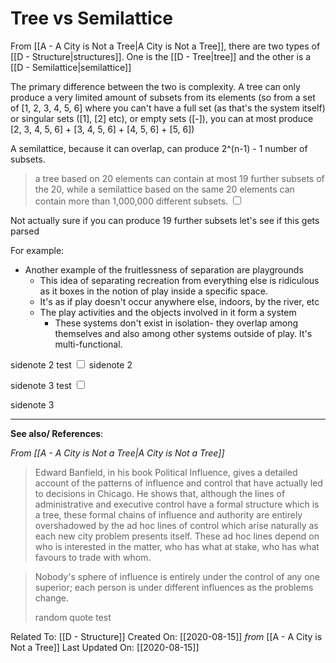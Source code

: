 # Tree vs Semilattice

From [[A - A City is Not a Tree|A City is Not a Tree]], there are two types of [[D - Structure|structures]]. One is the [[D - Tree|tree]] and the other is a [[D - Semilattice|semilattice]]

The primary difference between the two is complexity. 
A tree can only produce a very limited amount of subsets from its elements (so from a set of [1, 2, 3, 4, 5, 6] where you can't have a full set (as that's the system itself) or singular sets ([1], [2] etc), or empty sets ([-]), you can at most produce [2, 3, 4, 5, 6] + [3, 4, 5, 6] + [4, 5, 6] + [5, 6])

A semilattice, because it can overlap, can produce 2^(n-1) - 1 number of subsets. 
> a tree based on 20 elements can contain at most 19 further subsets of the 20, while a semilattice based on the same 20 elements can contain more than 1,000,000 different subsets.<label for="sn-1" class="margin-toggle sidenote-number"> </label> <input type="checkbox" id="sn-1" class="margin-toggle"/>
<span class="sidenote"> 
	Not actually sure if you can produce 19 further subsets <Link to='/element'>let's see if this gets parsed</Link>
</span>

For example:
- Another example of the fruitlessness of separation are playgrounds
	- This idea of separating recreation from everything else is ridiculous as it boxes in the notion of play inside a specific space. 
	- It's as if play doesn't occur anywhere else, indoors, by the river, etc
	- The play activities and the objects involved in it form a system
		- These systems don't exist in isolation- they overlap among themselves and also among other systems outside of play. It's multi-functional. 

sidenote 2 test <label for="sn-2" class="margin-toggle sidenote-number"> </label> <input type="checkbox" id="sn-2" class="margin-toggle"/>
<span class="sidenote"> 
	sidenote 2
</span>

sidenote 3 test <label for="sn-3" class="margin-toggle sidenote-number"> </label> <input type="checkbox" id="sn-3" class="margin-toggle"/>

<span class="sidenote"> 
	sidenote 3
</span>

---
**See also/ References**:

*From [[A - A City is Not a Tree|A City is Not a Tree]]*
> Edward Banfield, in his book Political Influence, gives a detailed account of the patterns of influence and control that have actually led to decisions in Chicago. He shows that, although the lines of administrative and executive control have a formal structure which is a tree, these formal chains of influence and authority are entirely overshadowed by the ad hoc lines of control which arise naturally as each new city problem presents itself. These ad hoc lines depend on who is interested in the matter, who has what at stake, who has what favours to trade with whom.

> Nobody's sphere of influence is entirely under the control of any one superior; each person is under different influences as the problems change.
> 
> random quote test

Related To: [[D - Structure]]
Created On: [[2020-08-15]] *from* [[A - A City is Not a Tree]]
Last Updated On: [[2020-08-15]]